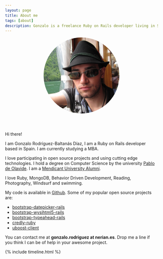 ```yaml
---
layout: page
title: About me
tags: [about]
description: Gonzalo is a freelance Ruby on Rails developer living in Spain
---
```


<div class="article-cover" style='background: none'>
  <div style='text-align: center;'>
    <img src="/images/avatar.png" class="image" style='border-radius: 999px;width: 250px;margin-bottom: 3em;'>
  </div>
</div>

Hi there!

I am Gonzalo Rodríguez-Baltanás Díaz, I am a Ruby on Rails developer based in Spain. I am currently studying a MBA.

I love participating in open source projects and using cutting edge technologies. I hold a degree on Computer Science by the university [Pablo de Olavide](http://www.upo.es/). I am a [Mendicant University Alumni](http://mendicantuniversity.org/).

I love Ruby, MongoDB, Behavior Driven Development, Reading, Photography, Windsurf and swimming.

My code is available in [Github](https://github.com/Nerian). Some of my popular open source projects are:

* [bootstrap-datepicker-rails](https://github.com/Nerian/bootstrap-datepicker-rails)
* [bootstrap-wysihtml5-rails](https://github.com/Nerian/bootstrap-wysihtml5-rails)
* [bootstrap-typeahead-rails](https://github.com/Nerian/bootstrap-typeahead-rails)
* [credly-ruby](https://github.com/haikulearning/credly-ruby)
* [uboost-client](https://github.com/haikulearning/uboost-client)

You can contact me at **gonzalo.rodriguez at nerian.es**. Drop me a line if you think I can be of help in your awesome project.

{% include timeline.html %}